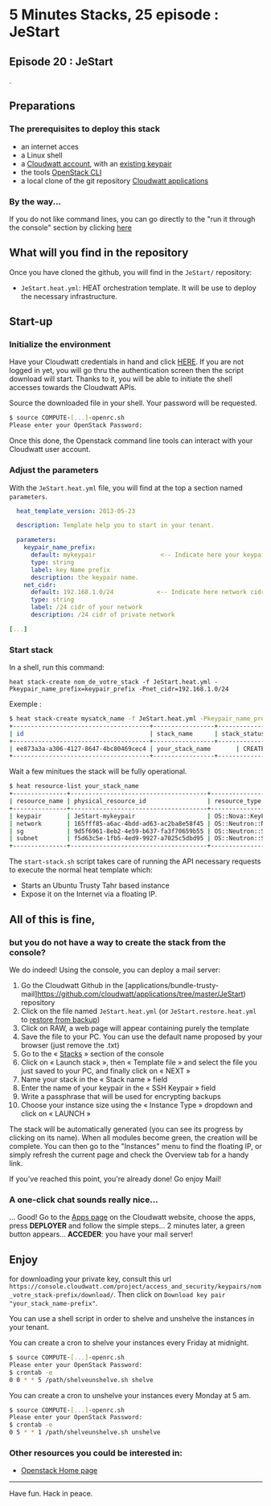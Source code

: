# 5 Minutes Stacks, 25 episode : JeStart #

## Episode 20 : JeStart
.

## Preparations


### The prerequisites to deploy this stack

 * an internet acces
 * a Linux shell
 * a [Cloudwatt account](https://www.cloudwatt.com/cockpit/#/create-contact), with an [existing keypair](https://console.cloudwatt.com/project/access_and_security/?tab=access_security_tabs__keypairs_tab)
 * the tools [OpenStack CLI](http://docs.openstack.org/cli-reference/content/install_clients.html)
 * a local clone of the git repository [Cloudwatt applications](https://github.com/cloudwatt/applications)


### By the way...

 If you do not like command lines, you can go directly to the "run it through the console" section by clicking [here](#console)

## What will you find in the repository

 Once you have cloned the github, you will find in the `JeStart/` repository:

 * `JeStart.heat.yml`: HEAT orchestration template. It will be use to deploy the necessary infrastructure.

## Start-up

### Initialize the environment

 Have your Cloudwatt credentials in hand and click [HERE](https://console.cloudwatt.com/project/access_and_security/api_access/openrc/).
 If you are not logged in yet, you will go thru the authentication screen then the script download will start. Thanks to it, you will be able to initiate the shell accesses towards the Cloudwatt APIs.

 Source the downloaded file in your shell. Your password will be requested.

 ~~~ bash
 $ source COMPUTE-[...]-openrc.sh
 Please enter your OpenStack Password:

 ~~~

 Once this done, the Openstack command line tools can interact with your Cloudwatt user account.

### Adjust the parameters

 With the `JeStart.heat.yml` file, you will find at the top a section named `parameters`.

 ~~~ yaml
   heat_template_version: 2013-05-23

   description: Template help you to start in your tenant.

   parameters:
     keypair_name_prefix:
       default: mykeypair                  <-- Indicate here your keypair name prefix
       type: string
       label: key Name prefix
       description: the keypair name.
     net_cidr:
       default: 192.168.1.0/24            <-- Indicate here network cidr ip address /24
       type: string
       label: /24 cidr of your network
       description: /24 cidr of private network

 [...]
 ~~~
### Start stack

 In a shell, run this command:

 ~~~
 heat stack-create nom_de_votre_stack -f JeStart.heat.yml -Pkeypair_name_prefix=keypair_prefix -Pnet_cidr=192.168.1.0/24
 ~~~

 Exemple :

 ~~~bash
 $ heat stack-create mysatck_name -f JeStart.heat.yml -Pkeypair_name_prefix=prefix -Pnet_cidr=192.168.1.0/24
 +--------------------------------------+-----------------+--------------------+----------------------+
 | id                                   | stack_name      | stack_status       | creation_time        |
 +--------------------------------------+-----------------+--------------------+----------------------+
 | ee873a3a-a306-4127-8647-4bc80469cec4 | your_stack_name       | CREATE_IN_PROGRESS | 2015-11-25T11:03:51Z |
 +--------------------------------------+-----------------+--------------------+----------------------+
 ~~~

  Wait a few minitues the stack will be fully operational.

 ~~~bash
 $ heat resource-list your_stack_name
 +---------------+--------------------------------------+----------------------------+-----------------+----------------------+
 | resource_name | physical_resource_id                 | resource_type              | resource_status | updated_time         |
 +---------------+--------------------------------------+----------------------------+-----------------+----------------------+
 | keypair       | JeStart-mykeypair                    | OS::Nova::KeyPair          | CREATE_COMPLETE | 2016-06-02T16:14:43Z |
 | network       | 165fff85-a6ac-4bdd-ad63-ac2ba8e58f45 | OS::Neutron::Net           | CREATE_COMPLETE | 2016-06-02T16:14:43Z |
 | sg            | 9d5f6961-8eb2-4e59-b637-fa3f70659b55 | OS::Neutron::SecurityGroup | CREATE_COMPLETE | 2016-06-02T16:14:43Z |
 | subnet        | f5d63c5e-1fb5-4ed9-9927-a7025c5dbd95 | OS::Neutron::Subnet        | CREATE_COMPLETE | 2016-06-02T16:14:43Z |
 +---------------+--------------------------------------+----------------------------+-----------------+----------------------+
 ~~~

The `start-stack.sh` script takes care of running the API necessary requests to execute the normal heat template which:

* Starts an Ubuntu Trusty Tahr based instance
* Expose it on the Internet via a floating IP.


## All of this is fine,
### but you do not have a way to create the stack from the console?

We do indeed! Using the console, you can deploy a mail server:

1.	Go the Cloudwatt Github in the [applications/bundle-trusty-mail]https://github.com/cloudwatt/applications/tree/master/JeStart) repository
2.	Click on the file named `JeStart.heat.yml` (or `JeStart.restore.heat.yml` to [restore from backup](#backup))
3.	Click on RAW, a web page will appear containing purely the template
4.	Save the file to your PC. You can use the default name proposed by your browser (just remove the .txt)
5.  Go to the « [Stacks](https://console.cloudwatt.com/project/stacks/) » section of the console
6.	Click on « Launch stack », then « Template file » and select the file you just saved to your PC, and finally click on « NEXT »
7.	Name your stack in the « Stack name » field
8.	Enter the name of your keypair in the « SSH Keypair » field
9.  Write a passphrase that will be used for encrypting backups
10.	Choose your instance size using the « Instance Type » dropdown and click on « LAUNCH »

The stack will be automatically generated (you can see its progress by clicking on its name). When all modules become green, the creation will be complete. You can then go to the "Instances" menu to find the floating IP, or simply refresh the current page and check the Overview tab for a handy link.

If you've reached this point, you're already done! Go enjoy Mail!

### A one-click chat sounds really nice...

... Good! Go to the [Apps page](https://www.cloudwatt.com/fr/applications/index.html) on the Cloudwatt website, choose the apps, press **DEPLOYER** and follow the simple steps... 2 minutes later, a green button appears... **ACCEDER**: you have your mail server!


## Enjoy
for downloading your private key, consult this url `https://console.cloudwatt.com/project/access_and_security/keypairs/nom_votre_stack-prefix/download/`.
Then click on `Download key pair "your_stack_name-prefix"`.

You can use a shell script in order to shelve and unshelve the instances  in your tenant.

You can create a cron to shelve your instances every Friday at midnight.

~~~bash
$ source COMPUTE-[...]-openrc.sh
Please enter your OpenStack Password:
$ crontab -e
0 0 * * 5 /path/shelveunshelve.sh shelve
~~~

You can create a cron to unshelve your instances every Monday at 5 am.

~~~bash
$ source COMPUTE-[...]-openrc.sh
Please enter your OpenStack Password:
$ crontab -e
0 5 * * 1 /path/shelveunshelve.sh unshelve
~~~


### Other resources you could be interested in:
* [ Openstack Home page](https://www.openstack.org/)

----
Have fun. Hack in peace.
